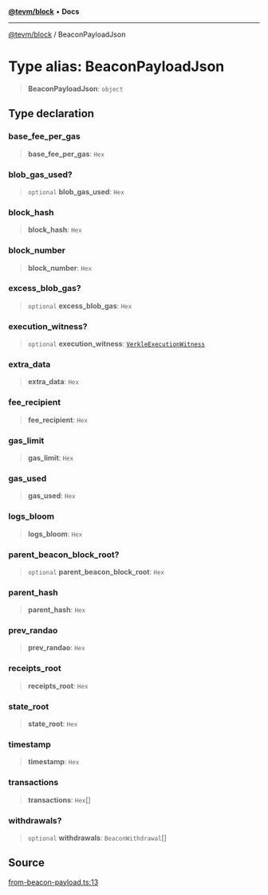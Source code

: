 [**@tevm/block**](../README.md) • **Docs**

***

[@tevm/block](../globals.md) / BeaconPayloadJson

# Type alias: BeaconPayloadJson

> **BeaconPayloadJson**: `object`

## Type declaration

### base\_fee\_per\_gas

> **base\_fee\_per\_gas**: `Hex`

### blob\_gas\_used?

> `optional` **blob\_gas\_used**: `Hex`

### block\_hash

> **block\_hash**: `Hex`

### block\_number

> **block\_number**: `Hex`

### excess\_blob\_gas?

> `optional` **excess\_blob\_gas**: `Hex`

### execution\_witness?

> `optional` **execution\_witness**: [`VerkleExecutionWitness`](../interfaces/VerkleExecutionWitness.md)

### extra\_data

> **extra\_data**: `Hex`

### fee\_recipient

> **fee\_recipient**: `Hex`

### gas\_limit

> **gas\_limit**: `Hex`

### gas\_used

> **gas\_used**: `Hex`

### logs\_bloom

> **logs\_bloom**: `Hex`

### parent\_beacon\_block\_root?

> `optional` **parent\_beacon\_block\_root**: `Hex`

### parent\_hash

> **parent\_hash**: `Hex`

### prev\_randao

> **prev\_randao**: `Hex`

### receipts\_root

> **receipts\_root**: `Hex`

### state\_root

> **state\_root**: `Hex`

### timestamp

> **timestamp**: `Hex`

### transactions

> **transactions**: `Hex`[]

### withdrawals?

> `optional` **withdrawals**: `BeaconWithdrawal`[]

## Source

[from-beacon-payload.ts:13](https://github.com/evmts/tevm-monorepo/blob/main/packages/block/src/from-beacon-payload.ts#L13)

